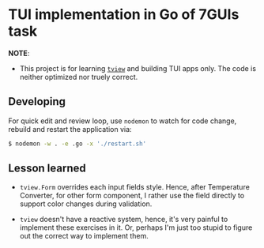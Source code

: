# TUI implementation in Go of 7GUIs task

**NOTE**:

- This project is for learning [`tview`](https://github.com/rivo/tview) and
  building TUI apps only. The code is neither optimized nor truely correct.

## Developing

For quick edit and review loop, use `nodemon` to watch for code change, rebuild
and restart the application via:

```sh
$ nodemon -w . -e .go -x './restart.sh'
```

## Lesson learned

- `tview.Form` overrides each input fields style. Hence, after Temperature
  Converter, for other form component, I rather use the field directly to
  support color changes during validation.

- `tview` doesn't have a reactive system, hence, it's very painful to implement
  these exercises in it. Or, perhaps I'm just too stupid to figure out the
  correct way to implement them.
